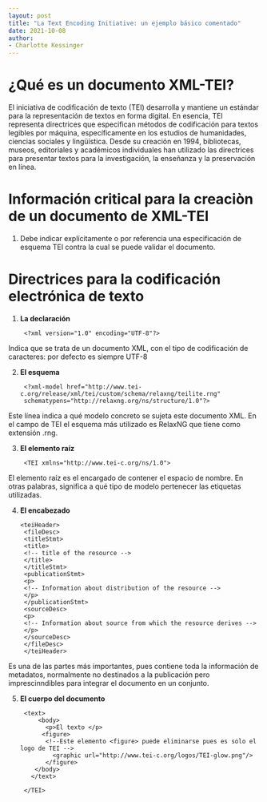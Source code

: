 ```yaml
---
layout: post
title: "La Text Encoding Initiative: un ejemplo básico comentado"
date: 2021-10-08
author:
- Charlotte Kessinger 
---
```


# ¿Qué es un documento XML-TEI?

El iniciativa de codificación de texto (TEI) desarrolla y mantiene un estándar para la representación de textos en forma digital. En esencia, TEI representa directrices que especifican métodos de codificación para textos legibles por máquina, específicamente en los estudios de humanidades, ciencias sociales y lingüística. Desde su creación en 1994, bibliotecas, museos, editoriales y académicos individuales han utilizado las directrices para presentar textos para la investigación, la enseñanza y la preservación en línea.

# Información critical para la creaciòn de un documento de XML-TEI

1. Debe indicar explícitamente o por referencia una especificación de esquema TEI contra la cual se puede validar el documento.

# Directrices para la codificación electrónica de texto

1. **La declaración**

        <?xml version="1.0" encoding="UTF-8"?>
        
Indica que se trata de un documento XML, con el tipo de codificación de caracteres: por defecto es siempre UTF-8

2. **El esquema**

        <?xml-model href="http://www.tei-c.org/release/xml/tei/custom/schema/relaxng/teilite.rng" 
        schematypens="http://relaxng.org/ns/structure/1.0"?>
        
Este línea indica a qué modelo concreto se sujeta este documento XML. En el campo de TEI el esquema más utilizado es RelaxNG que tiene como extensión .rng. 

3. **El elemento raíz**

        <TEI xmlns="http://www.tei-c.org/ns/1.0">

El elemento raíz es el encargado de contener el espacio de nombre. En otras palabras, significa a qué tipo de modelo pertenecer las etiquetas utilizadas.
  
4. **El encabezado**

       <teiHeader>
        <fileDesc>
        <titleStmt>
        <title>
        <!-- title of the resource -->
        </title>
        </titleStmt>
        <publicationStmt>
        <p>
        <!-- Information about distribution of the resource -->
        </p>
        </publicationStmt>
        <sourceDesc>
        <p>
        <!-- Information about source from which the resource derives -->
        </p>
        </sourceDesc>
        </fileDesc>
        </teiHeader>
        
Es una de las partes más importantes, pues contiene toda la información de metadatos, normalmente no destinados a la publicación pero imprescinndibles para integrar el documento en un conjunto. 

5. **El cuerpo del documento**

        <text>
            <body>
              <p>El texto </p>
             <figure>
              <!--Este elemento <figure> puede eliminarse pues es solo el logo de TEI -->
                <graphic url="http://www.tei-c.org/logos/TEI-glow.png"/>
              </figure>
           </body>
          </text>
  
        </TEI>
                           
